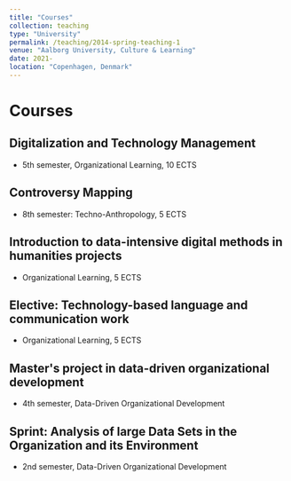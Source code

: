 ```yaml
---
title: "Courses"
collection: teaching
type: "University"
permalink: /teaching/2014-spring-teaching-1
venue: "Aalborg University, Culture & Learning"
date: 2021-
location: "Copenhagen, Denmark"
---
```


Courses
======
Digitalization and Technology Management
------
* 5th semester, Organizational Learning, 10 ECTS

Controversy Mapping
------
* 8th semester: Techno-Anthropology, 5 ECTS

Introduction to data-intensive digital methods in humanities projects
------
* Organizational Learning, 5 ECTS

Elective: Technology-based language and communication work
------
* Organizational Learning, 5 ECTS

Master's project in data-driven organizational development
------
* 4th semester, Data-Driven Organizational Development

Sprint: Analysis of large Data Sets in the Organization and its Environment
------
* 2nd semester, Data-Driven Organizational Development
